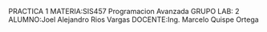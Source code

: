 PRACTICA 1
MATERIA:SIS457 Programacion Avanzada
GRUPO LAB: 2
ALUMNO:Joel Alejandro Rios Vargas
DOCENTE:Ing. Marcelo Quispe Ortega